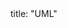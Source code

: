<frontmatter>
title: "UML"
</frontmatter>

<include src="navbar.md" boilerplate />

<include src="container-inPage-asFlat.md" boilerplate />